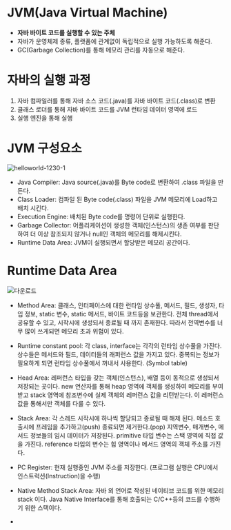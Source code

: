 # JVM(Java Virtual Machine)
- **자바 바이트 코드를 실행할 수 있는 주체**
- 자바가 운영체제 종류, 플랫폼에 관계없이 독립적으로 실행 가능하도록 해준다.
- GC(Garbage Collection)를 통해 메모리 관리를 자동으로 해준다.


# 자바의 실행 과정
1. 자바 컴파일러를 통해 자바 소스 코드(.java)를 자바 바이트 코드(.class)로 변환
2. 클래스 로더를 통해 자바 바이트 코드를 JVM 런타임 데이터 영역에 로드
3. 실행 엔진을 통해 실행


# JVM 구성요소
![helloworld-1230-1](https://user-images.githubusercontent.com/55070039/173191207-5c66f8d9-49ed-4575-ad74-473e23dc7b78.png)

- Java Compiler: Java source(.java)를 Byte code로 변환하여 .class 파일을 만든다. 
- Class Loader: 컴파일 된 Byte code(.class) 파일을 JVM 메모리에 Load하고 배치 시킨다.
- Execution Engine: 배치된 Byte code를 명령어 단위로 실행한다.
- Garbage Collector: 어플리케이션이 생성한 객체(인스턴스)의 생존 여부를 판단하여 더 이상 참조되지 않거나 null인 객체의 메모리를 해제시킨다.
- Runtime Data Area: JVM이 실행되면서 할당받은 메모리 공간이다.

# Runtime Data Area

![다운로드](https://user-images.githubusercontent.com/55070039/173191410-f71823f0-187e-4923-8233-0398d5108fac.png)

- Method Area: 클래스, 인터페이스에 대한 런타임 상수풀, 메서드, 필드, 생성자, 타입 정보, static 변수, static 메서드, 바이트 코드등을 보관한다.
전체 thread에서 공유할 수 있고, 시작시에 생성되서 종료될 때 까지 존재한다. 따라서 전역변수를 너무 많이 쓰게되면 메모리 초과 위험이 있다.


- Runtime constant pool: 각 class, interface는 각각의 런타임 상수풀을 가진다. 상수들은 메서드와 필드, 데이터들의 래퍼런스 값을 가지고 있다.
중복되는 정보가 필요하게 되면 런타임 상수풀에서 꺼내서 사용한다. (Symbol table)


- Head Area: 레퍼런스 타입을 갖는 객체(인스턴스), 배열 등이 동적으로 생성되서 저장되는 곳이다.
new 연산자를 통해 heap 영역에 객체를 생성하여 메모리를 부여받고 stack 영역에 참조변수에 실제 객체의 레퍼런스 값을 리턴받는다. 이 레퍼런스 값을 통해서만 객체를 다룰 수 있다.


- Stack Area: 각 스레드 시작시에 하나씩 할당되고 종료될 때 해제 된다. 메소드 호출시에 프레임을 추가하고(push) 종료되면 제거한다.(pop)
지역변수, 매개변수, 메서드 정보들의 임시 데이터가 저장된다.
primitive 타입 변수는 스택 영역에 직접 값을 가진다. reference 타입의 변수는 힙 영역이나 메서드 영역의 객체 주소를 가진다. 

- PC Register: 현재 실행중인 JVM 주소를 저장한다. (프로그램 실행은 CPU에서 인스트럭션(Instruction)을 수행)


- Native Method Stack Area: 자바 외 언어로 작성된 네이티브 코드를 위한 메모리 stack 이다.
Java Native Interface를 통해 호출되는 C/C++등의 코드를 수행하기 위한 스택이다.
- 
